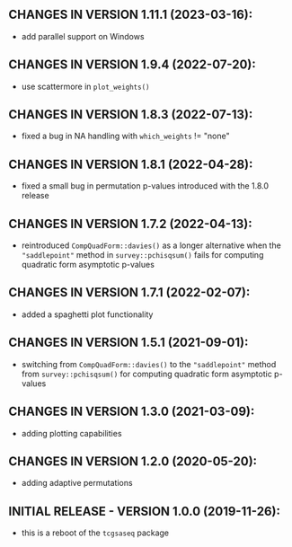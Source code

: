 CHANGES IN VERSION 1.11.1 (2023-03-16):
--------------------------------------
 + add parallel support on Windows

CHANGES IN VERSION 1.9.4 (2022-07-20):
--------------------------------------
 + use scattermore in `plot_weights()`

CHANGES IN VERSION 1.8.3 (2022-07-13):
--------------------------------------
 + fixed a bug in NA handling with `which_weights` != "none"


CHANGES IN VERSION 1.8.1 (2022-04-28):
--------------------------------------
 + fixed a small bug in permutation p-values introduced with the 1.8.0 release


CHANGES IN VERSION 1.7.2 (2022-04-13):
--------------------------------------
 + reintroduced `CompQuadForm::davies()` as a longer alternative when the
 `"saddlepoint"` method in `survey::pchisqsum()` fails for computing quadratic 
 form asymptotic p-values
 
 
CHANGES IN VERSION 1.7.1 (2022-02-07):
--------------------------------------
 + added a spaghetti plot functionality


CHANGES IN VERSION 1.5.1 (2021-09-01):
--------------------------------------
+ switching from `CompQuadForm::davies()` to the `"saddlepoint"` method from 
 `survey::pchisqsum()` for computing quadratic form asymptotic p-values


CHANGES IN VERSION 1.3.0 (2021-03-09):
--------------------------------------
+ adding plotting capabilities


CHANGES IN VERSION 1.2.0 (2020-05-20):
--------------------------------------
+ adding adaptive permutations


INITIAL RELEASE - VERSION 1.0.0 (2019-11-26):
---------------------------------------------
+ this is a reboot of the `tcgsaseq` package

